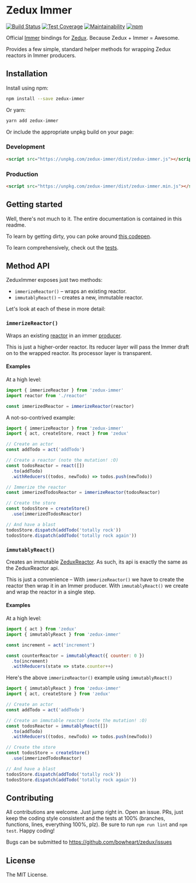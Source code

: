 # Zedux Immer

[![Build Status](https://travis-ci.org/bowheart/zedux-immer.svg?branch=master)](https://travis-ci.org/bowheart/zedux-immer)
[![Test Coverage](https://api.codeclimate.com/v1/badges/0459ebf8444c36752eac/test_coverage)](https://codeclimate.com/github/bowheart/zedux-immer/test_coverage)
[![Maintainability](https://api.codeclimate.com/v1/badges/0459ebf8444c36752eac/maintainability)](https://codeclimate.com/github/bowheart/zedux-immer/maintainability)
[![npm](https://img.shields.io/npm/v/zedux-immer.svg)](https://www.npmjs.com/package/zedux-immer)

Official [Immer](https://github.com/mweststrate/immer) bindings for [Zedux](https://github.com/bowheart/zedux). Because Zedux + Immer = Awesome.

Provides a few simple, standard helper methods for wrapping Zedux reactors in Immer producers.

## Installation

Install using npm:

```bash
npm install --save zedux-immer
```

Or yarn:

```bash
yarn add zedux-immer
```

Or include the appropriate unpkg build on your page:

### Development

```html
<script src="https://unpkg.com/zedux-immer/dist/zedux-immer.js"></script>
```

### Production

```html
<script src="https://unpkg.com/zedux-immer/dist/zedux-immer.min.js"></script>
```

## Getting started

Well, there's not much to it. The entire documentation is contained in this readme.

To learn by getting dirty, you can poke around [this codepen](https://codepen.io/bowheart/pen/Gydyor?editors=0010).

To learn comprehensively, check out the [tests](https://github.com/bowheart/zedux-immer/tree/master/test).

## Method API

ZeduxImmer exposes just two methods:

- `immerizeReactor()` &ndash; wraps an existing reactor.
- `immutablyReact()` &ndash; creates a new, immutable reactor.

Let's look at each of these in more detail:

### `immerizeReactor()`

Wraps an existing [reactor](https://bowheart.github.io/zedux/docs/types/Reactor.html) in an immer [producer](https://github.com/mweststrate/immer#currying).

This is just a higher-order reactor. Its reducer layer will pass the Immer draft on to the wrapped reactor. Its processor layer is transparent.

#### Examples

At a high level:

```javascript
import { immerizeReactor } from 'zedux-immer'
import reactor from './reactor'

const immerizedReactor = immerizeReactor(reactor)
```

A not-so-contrived example:

```javascript
import { immerizeReactor } from 'zedux-immer'
import { act, createStore, react } from 'zedux'

// Create an actor
const addTodo = act('addTodo')

// Create a reactor (note the mutation! :O)
const todosReactor = react([])
  .to(addTodo)
  .withReducers((todos, newTodo) => todos.push(newTodo))

// Immerize the reactor
const immerizedTodosReactor = immerizeReactor(todosReactor)

// Create the store
const todosStore = createStore()
  .use(immerizedTodosReactor)

// And have a blast
todosStore.dispatch(addTodo('totally rock'))
todosStore.dispatch(addTodo('totally rock again'))
```

### `immutablyReact()`

Creates an immutable [ZeduxReactor](https://bowheart.github.io/zedux/docs/api/ZeduxReactor.html). As such, its api is exactly the same as the ZeduxReactor api.

This is just a convenience &ndash; With `immerizeReactor()` we have to create the reactor then wrap it in an Immer producer. With `immutablyReact()` we create and wrap the reactor in a single step.

#### Examples

At a high level:

```javascript
import { act } from 'zedux'
import { immutablyReact } from 'zedux-immer'

const increment = act('increment')

const counterReactor = immutablyReact({ counter: 0 })
  .to(increment)
  .withReducers(state => state.counter++)
```

Here's the above `immerizeReactor()` example using `immutablyReact()`

```javascript
import { immutablyReact } from 'zedux-immer'
import { act, createStore } from 'zedux'

// Create an actor
const addTodo = act('addTodo')

// Create an immutable reactor (note the mutation! :O)
const todosReactor = immutablyReact([])
  .to(addTodo)
  .withReducers((todos, newTodo) => todos.push(newTodo))

// Create the store
const todosStore = createStore()
  .use(immerizedTodosReactor)

// And have a blast
todosStore.dispatch(addTodo('totally rock'))
todosStore.dispatch(addTodo('totally rock again'))
```

## Contributing

All contributions are welcome. Just jump right in. Open an issue. PRs, just keep the coding style consistent and the tests at 100% (branches, functions, lines, everything 100%, plz). Be sure to run `npm run lint` and `npm test`. Happy coding!

Bugs can be submitted to https://github.com/bowheart/zedux/issues

## License

The MIT License.
